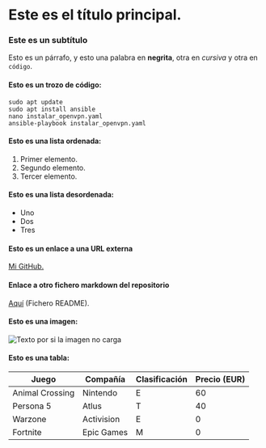 # Este es el título principal.
### Este es un subtítulo

Esto es un párrafo, y esto una palabra en **negrita**, otra en *cursiva* y otra en `código`.


#### Esto es un trozo de código:

```
sudo apt update
sudo apt install ansible
nano instalar_openvpn.yaml
ansible-playbook instalar_openvpn.yaml
```

#### Esto es una lista ordenada:

1. Primer elemento.
2. Segundo elemento.
3. Tercer elemento.


#### Esto es una lista desordenada:

- Uno
- Dos
- Tres

#### Esto es un enlace a una URL externa

[Mi GitHub.](https://github.com/alfonsora6)


#### Enlace a otro fichero markdown del repositorio 
[Aquí](README.md) (Fichero README).


#### Esto es una imagen:

![Texto por si la imagen no carga](https://images.velog.io/images/wisterra/profile/b1d3c8fb-0499-4a95-99fc-c42616663c0c/avtar.png)


#### Esto es una tabla:

| Juego             | Compañía    | Clasificación | Precio (EUR) |
|-------------------|-------------|---------------|--------------|
| Animal Crossing   | Nintendo    | E             | 60           |
| Persona 5         | Atlus       | T             | 40           |
| Warzone           | Activision  | E             | 0            |
| Fortnite          | Epic Games  | M             | 0            |